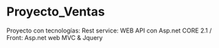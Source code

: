 # Proyecto_Ventas
Proyecto con tecnologías: Rest service: WEB API con Asp.net CORE 2.1  /  Front:  Asp.net web MVC &amp; Jquery

